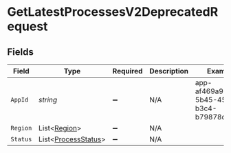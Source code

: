 # GetLatestProcessesV2DeprecatedRequest


## Fields

| Field                                                       | Type                                                        | Required                                                    | Description                                                 | Example                                                     |
| ----------------------------------------------------------- | ----------------------------------------------------------- | ----------------------------------------------------------- | ----------------------------------------------------------- | ----------------------------------------------------------- |
| `AppId`                                                     | *string*                                                    | :heavy_minus_sign:                                          | N/A                                                         | app-af469a92-5b45-4565-b3c4-b79878de67d2                    |
| `Region`                                                    | List<[Region](../../Models/Shared/Region.md)>               | :heavy_minus_sign:                                          | N/A                                                         |                                                             |
| `Status`                                                    | List<[ProcessStatus](../../Models/Shared/ProcessStatus.md)> | :heavy_minus_sign:                                          | N/A                                                         |                                                             |